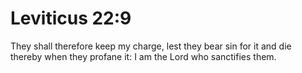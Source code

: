 # Leviticus 22:9

They shall therefore keep my charge, lest they bear sin for it and die thereby when they profane it: I am the Lord who sanctifies them.
